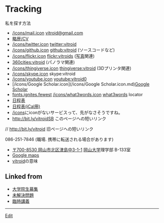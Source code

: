 # Tracking

私を探す方法


* [/icons/mail.icon](/icons/mail.icon.md) vitroid@gmail.com
* [略歴/CV](略歴/CV.md)
* [/icons/twitter.icon](/icons/twitter.icon.md) [twitter:vitroid](http://twitter.com/vitroid)
* [/icons/github.icon](/icons/github.icon.md) [github:vitroid](https://github.com/vitroid) (ソースコードなど)
* [/icons/flickr.icon](/icons/flickr.icon.md) [flickr:vitroids](http://flickr.com/photos/vitroids) ([写真](写真.md)関連)
* [360cities:vitroid](http://www.360cities.net/profile/vitroid) (パノラマ関連)
* [/icons/thingiverse.icon](/icons/thingiverse.icon.md) [thingiverse:vitroid](http://www.thingiverse.com/vitroid) (3Dプリンタ関連)
* [/icons/skype.icon](/icons/skype.icon.md) skype:vitroid
* [/icons/youtube.icon](/icons/youtube.icon.md) [youtube:vitroid0](https://www.youtube.com/user/vitroid0/videos?sort=dd&shelf_id=1&view=0)
* [/icons/Google Scholar.icon](/icons/Google Scholar.icon.md)[Google Scholar](https://scholar.google.com/citations?user=NBbReDMAAAAJ)
* [fonts.ignites.fewest](https://map.what3words.com/fonts.ignites.fewest) [/icons/what3words.icon](/icons/what3words.icon.md)  [what3words](http://what3words.com) locator
* [日程表](http://www.google.com/calendar/embed?src=fq08mvlibruu794socp3acnfsg%40group.calendar.google.com&ctz=Asia/Tokyo)
* [日程表(iCal用)](http://www.google.com/calendar/ical/fq08mvlibruu794socp3acnfsg%40group.calendar.google.com/public/basic.ics)
* [/icons](/icons.md)にiconがないサービスって、先がなさそうですね。
* http://bit.ly/vitroidSB このページへの短いリンク 

[](https://gyazo.com/f7f7b64a713e708a68760f619041e3d0)

// http://bit.ly/vitroid 旧ページへの短いリンク


086-251-7846 (職場. 携帯に転送される場合があります)
* [〒700-8530 岡山市北区津島中3-1-1](https://map.what3words.com/fonts.ignites.fewest) [岡山大学](岡山大学.md)理学部 B-133室
* [Google maps](https://www.google.com/maps?q=34.688156,133.920557)
* [vitroid](vitroid.md)の意味





## Linked from

* [大学院生募集](大学院生募集.md)
* [未解決問題](未解決問題.md)
* [臨時講義](臨時講義.md)


----
[Edit](https://github.com/vitroid/vitroid.github.io/blob/master/MD/Tracking.md)
